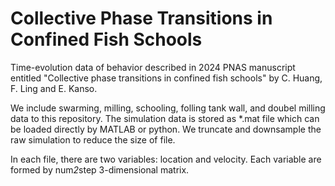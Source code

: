 # Collective Phase Transitions in Confined Fish Schools
Time-evolution data of behavior described in 2024 PNAS manuscript entitled "Collective phase transitions in confined fish schools" by C. Huang, F. Ling and E. Kanso.

We include swarming, milling, schooling, folling tank wall, and doubel milling data to this repository. The simulation data is stored as *.mat file which can be loaded directly by MATLAB or python. We truncate and downsample the raw simulation to reduce the size of file. 

In each file, there are two variables: location and velocity. Each variable are formed by num*2*step 3-dimensional matrix. 
